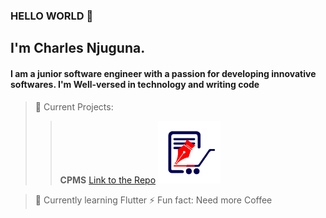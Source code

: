 ### HELLO WORLD 👋

## I'm Charles Njuguna.
#### I am a junior software engineer with a passion for developing innovative softwares. I'm Well-versed in technology and writing code



> 🔭 Current Projects:
>> **CPMS**
    [Link to the Repo](https://github.com/charlesncn/CPMS)
>> <img src="https://github.com/charlesncn/CPMS/blob/main/app/src/main/res/mipmap-xxhdpi/pj_icon.png" width="100" height="100">


> 🌱 Currently learning Flutter
> ⚡ Fun fact: Need more Coffee

